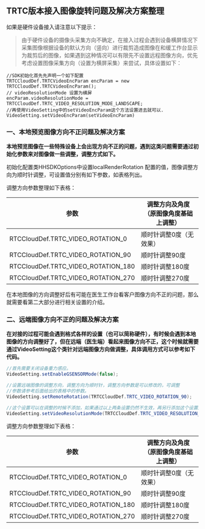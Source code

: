 ## TRTC版本接入图像旋转问题及解决方案整理

如果是硬件设备接入请注意以下提示：
> 由于硬件设备的摄像头采集方向不确定，在接入过程会遇到设备横屏情况下采集图像根据设备的默认方向（竖向）进行裁剪造成图像在和缓工作台显示为裁剪后的图像，如果遇到这种情况可以有限先不设置远程图像方向，优先考虑设置图像采集方向（设置为横屏采集）来尝试，具体设置如下：

```
//SDK初始化首先先声明一个如下配置
TRTCCloudDef.TRTCVideoEncParam encParam = new TRTCCloudDef.TRTCVideoEncParam();
// videoResolutionMode 设置为横屏
encParam.videoResolutionMode = TRTCCloudDef.TRTC_VIDEO_RESOLUTION_MODE_LANDSCAPE; 
//再使用VideoSetting中的setVideoEncParam这个方法设置进去就可以.
VideoSetting.setVideoEncParam(setVideoEncParam)
```

### 一、本地预览图像方向不正问题及解决方案

**本地预览图像在一些特殊设备上会出现方向不正的问题，遇到这类问题需要通过初始化参数来对图像做一些调整，调整方式如下。**

初始化配置类HHSDKOptions中设置localRenderRotation 配置的值，图像调整方向为顺时针调整，可设置值分别有如下参数，如表格列出。

调整方向参数整理如下表格：

|参数|调整方向及角度（原图像角度基础上调整）|
|---|---|
|RTCCloudDef.TRTC_VIDEO_ROTATION_0|顺时针调整0度（无效果）|
|RTCCloudDef.TRTC_VIDEO_ROTATION_90|顺时针调整90度|
|RTCCloudDef.TRTC_VIDEO_ROTATION_180|顺时针调整180度|
|RTCCloudDef.TRTC_VIDEO_ROTATION_270|顺时针调整270度|

在本地图像的方向调整好后有可能在医生工作台看客户图像方向不正的问题，那么就需要看第二大部分进行相关设置的介绍。

### 二、远端图像方向不正的问题及解决方案

**在对接的过程可能会遇到格式各样的设置（也可以简称硬件），有时候会遇到本地图像的方向调整好了，但在远端（医生端）看起来图像方向不正，这个时候就需要通过VideoSetting这个类针对远端图像方向做调整，具体调用方式可以参考如下代码。**

```java
//首先需要关闭设备重力感应。
VideoSetting.setEnableGSENSORMode(false); 

//设置远端图像的调整方向，调整方向为顺时针，调整方向参数是可以修改的，可调整
//参数请参考后面给出的表格中的参数。
VideoSetting.setRemoteRotation(TRTCCloudDef.TRTC_VIDEO_ROTATION_90);

//这个设置可以在调整的时候不添加，如果通过以上两条设置仍然不生效，再另行添加这个设置进行实验。
VideoSetting.setVideoResolutionMode(TRTCCloudDef.TRTC_VIDEO_RESOLUTION_MODE_LANDSCAPE); 
```

调整方向参数整理如下表格：

|参数|调整方向及角度（原图像角度基础上调整）|
|---|---|
|RTCCloudDef.TRTC_VIDEO_ROTATION_0|顺时针调整0度（无效果）|
|RTCCloudDef.TRTC_VIDEO_ROTATION_90|顺时针调整90度|
|RTCCloudDef.TRTC_VIDEO_ROTATION_180|顺时针调整180度|
|RTCCloudDef.TRTC_VIDEO_ROTATION_270|顺时针调整270度|
